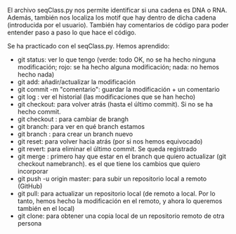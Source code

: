 El archivo seqClass.py nos permite identificar si una cadena es DNA o RNA. Además, también nos localiza los motif que hay dentro de dicha cadena (introducida por el usuario).
También hay comentarios de código para poder entender paso a paso lo que hace el código.

Se ha practicado con el seqClass.py. Hemos aprendido:
- git status: ver lo que tengo (verde: todo OK, no se ha hecho ninguna modificación; rojo: se ha hecho alguna modificación; nada: no hemos hecho nada)
- git add: añadir/actualizar la modificación
- git commit -m "comentario": guardar la modificación + un comentario
- git log <namefile>: ver el historial (las modificaciones que se han hecho)
- git checkout: para volver atrás (hasta el último commit). Si no se ha hecho commit.
- git checkout <namebranch>: para cambiar de brangh
- git branch: para ver en qué branch estamos
- git branch <namebranch>: para crear un branch nuevo
- git reset: para volver hacia atrás (por si nos hemos equivocado)
- git revert: para eliminar el último commit. Se queda registrado
- git merge <branchname>: primero hay que estar en el branch que quiero actualizar (git checkout namebranch). <branchname> es el que tiene los cambios que quiero incorporar
- git push -u origin master: para subir un repositorio local a remoto (GitHub)
- git pull: para actualizar un repositorio local (de remoto a local. Por lo tanto, hemos hecho la modificación en el remoto, y ahora lo queremos también en el local)
- git clone: para obtener una copia local de un repositorio remoto de otra persona
